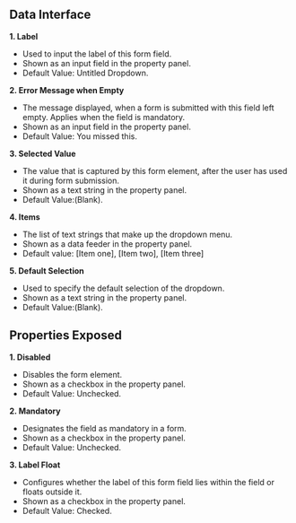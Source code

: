 ## Data Interface

**1. Label**
* Used to input the label of this form field.
* Shown as an input field in the property panel.
* Default Value: Untitled Dropdown.

**2. Error Message when Empty**
* The message displayed, when a form is submitted with this field left empty. Applies when the field is mandatory.
* Shown as an input field in the property panel.
* Default Value: You missed this. 

**3. Selected Value**
* The value that is captured by this form element, after the user has used it during form submission.
* Shown as a text string in the property panel.
* Default Value:(Blank).

**4. Items**
* The list of text strings that make up the dropdown menu.
* Shown as a data feeder in the property panel.
* Default value: [Item one], [Item two], [Item three]

**5. Default Selection**
* Used to specify the default selection of the dropdown.
* Shown as a text string in the property panel.
* Default Value:(Blank).

## Properties Exposed

**1. Disabled**
* Disables the form element.
* Shown as a checkbox in the property panel.
* Default Value: Unchecked.
 
**2. Mandatory**
* Designates the field as mandatory in a form.
* Shown as a checkbox in the property panel.
* Default Value: Unchecked.

**3. Label Float**
* Configures whether the label of this form field lies within the field or floats outside it.
* Shown as a checkbox in the property panel.
* Default Value: Checked.
